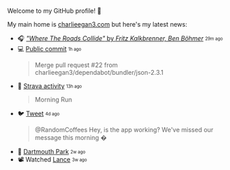 
Welcome to my GitHub profile! 🌃

My main home is [charlieegan3.com](https://charlieegan3.com) but here's my latest news:


* 🎧 [_"Where The Roads Collide"_ by _Fritz Kalkbrenner, Ben Böhmer_](https://music.charlieegan3.com) <sub><sup>29m ago</sub></sup> 
* 💻 [Public commit](https://github.com/charlieegan3/serializer/commit/165d5140596f8d2d913bdc6680104207f3107968) <sub><sup>1h ago</sub></sup>
  > Merge pull request #22 from charlieegan3/dependabot/bundler/json-2.3.1 
* 🎽 [Strava activity](https://www.strava.com/activities/4892963146) <sub><sup>13h ago</sub></sup>
  > Morning Run 
* 🐦 [Tweet](https://twitter.com/charlieegan3/status/1366341359507042307) <sub><sup>4d ago</sub></sup>
  > @RandomCoffees Hey, is the app working? We've missed our message this morning � 
* 📸 [Dartmouth Park](https://instagram.com/p/CLXPx-rrl3P) <sub><sup>2w ago</sub></sup> 
* 📽️ Watched [Lance](https://letterboxd.com/charlieegan3/film/lance/) <sub><sup>3w ago</sub></sup> 
